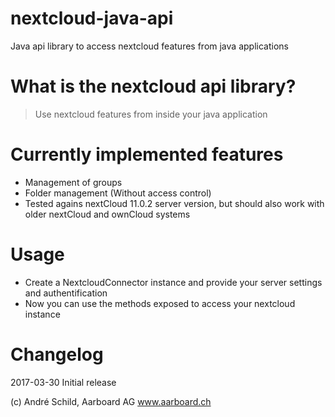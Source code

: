 # nextcloud-java-api
Java api library to access nextcloud features from java applications

# What is the nextcloud api library?
> Use nextcloud features from inside your java application

# Currently implemented features
- Management of groups
- Folder management (Without access control)
- Tested agains nextCloud 11.0.2 server version, but should also work with older nextCloud and ownCloud systems

# Usage
- Create a NextcloudConnector instance and provide your server settings and authentification
- Now you can use the methods exposed to access your nextcloud instance

# Changelog
2017-03-30 Initial release

(c) André Schild, Aarboard AG www.aarboard.ch
